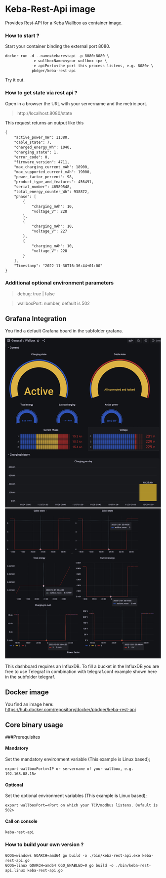 # Keba-Rest-Api image
Provides Rest-API for a Keba Wallbox as container image.

### How to start ?
Start your container binding the external port 8080.

```
docker run -d --name=kebarestapi -p 8080:8080 \
            -e wallboxName=<your wallbox ip> \
            -e apiPort=<the port this process listens, e.g. 8080> \
            pbdger/keba-rest-api
```
Try it out.

### How to get state via rest api ?

Open in a browser the URL with your servername and the metric port.

> http://localhost:8080/state

This request returns an output like this

```
{
    "active_power_mW": 11380,
    "cable_state": 7,
    "charged_energy_Wh": 1040,
    "charging_state": 1,
    "error_code": 0,
    "firmware_version": 4711,
    "max_charging_current_mAh": 18900,
    "max_supported_current_mAh": 19000,
    "power_factor_percent": 98,
    "product_type_and_features": 456491,
    "serial_number": 46589548,
    "total_energy_counter_Wh": 938872,
    "phase": [
        {
            "charging_mAh": 10,
            "voltage_V": 228
        },
        {
            "charging_mAh": 10,
            "voltage_V": 227
        },
        {
            "charging_mAh": 10,
            "voltage_V": 228
        }
    ],
    "Timestamp": "2022-11-30T16:36:44+01:00"
}
```


### Additional optional environment parameters
> debug: true | false

> wallboxPort: number, default is 502 


## Grafana Integration
You find a default Grafana board in the subfolder grafana.

![alt text](./grafana/dashboard1.jpg)
![alt text](./grafana/dashboard2.jpg)

This dashboard requires an InfluxDB. To fill a bucket in the InfluxDB you are free to 
use Telegraf in combination with telegraf.conf example shown here in the subfolder telegraf. 

## Docker image
You find an image here: https://hub.docker.com/repository/docker/pbdger/keba-rest-api


## Core binary usage
###Prerequisites
#### Mandatory
Set the mandatory environment variable (This example is Linux based);

```
export wallboxPort=<IP or servername of your wallbox, e.g. 192.168.08.15>
```

#### Optional
Set the optional environment variables (This example is Linux based);

```
export wallboxPort=<Port on which your TCP/modbus listens. Default is 502>
```

#### Call on console
```
keba-rest-api
```



### How to build your own version ?

```
GOOS=windows GOARCH=amd64 go build -o ./bin/keba-rest-api.exe keba-rest-api.go
GOOS=linux GOARCH=amd64 CGO_ENABLED=0 go build -o ./bin/keba-rest-api.linux keba-rest-api.go
```
